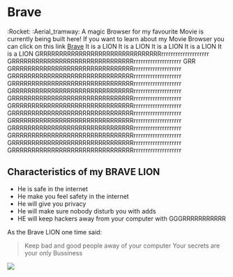 # Brave

:Rocket: :Aerial_tramway:
A magic Browser for my favourite Movie is currently being built here!
If you want to learn about my Movie Browser you can click on this link [Brave](https://brave.com/?ref=sma268)
It is a LION It is a LION It is a LION It is a LION It is a LION
GRRRRRRRRRRRRRRRRRRRRRRRRRRRRRRRrrrrrrrrrrrrrrrrrrrr GRRRRRRRRRRRRRRRRRRRRRRRRRRRRRRRrrrrrrrrrrrrrrrrrrrr
GRR GRRRRRRRRRRRRRRRRRRRRRRRRRRRRRRRrrrrrrrrrrrrrrrrrrrr GRRRRRRRRRRRRRRRRRRRRRRRRRRRRRRRrrrrrrrrrrrrrrrrrrrr
GRRRRRRRRRRRRRRRRRRRRRRRRRRRRRRRrrrrrrrrrrrrrrrrrrrr GRRRRRRRRRRRRRRRRRRRRRRRRRRRRRRRrrrrrrrrrrrrrrrrrrrr
GRRRRRRRRRRRRRRRRRRRRRRRRRRRRRRRrrrrrrrrrrrrrrrrrrrr GRRRRRRRRRRRRRRRRRRRRRRRRRRRRRRRrrrrrrrrrrrrrrrrrrrr
GRRRRRRRRRRRRRRRRRRRRRRRRRRRRRRRrrrrrrrrrrrrrrrrrrrr GRRRRRRRRRRRRRRRRRRRRRRRRRRRRRRRrrrrrrrrrrrrrrrrrrrr
GRRRRRRRRRRRRRRRRRRRRRRRRRRRRRRRrrrrrrrrrrrrrrrrrrrr GRRRRRRRRRRRRRRRRRRRRRRRRRRRRRRRrrrrrrrrrrrrrrrrrrrr
GRRRRRRRRRRRRRRRRRRRRRRRRRRRRRRRrrrrrrrrrrrrrrrrrrrr GRRRRRRRRRRRRRRRRRRRRRRRRRRRRRRRrrrrrrrrrrrrrrrrrrrr

## Characteristics of my BRAVE LION
* He is safe in the internet
* He make you feel safety in the internet
* He will give you privacy
* He will make sure nobody disturb you with adds
* HE will keep hackers away from your computer with GGGRRRRRRRRRRR





As the Brave LION one time said:
> Keep bad and good people away of your computer
> Your secrets are your only Bussiness


<img src="https://brave.com/wp-content/uploads/2018/02/brave_logo_2color_reversed.svg"/>

